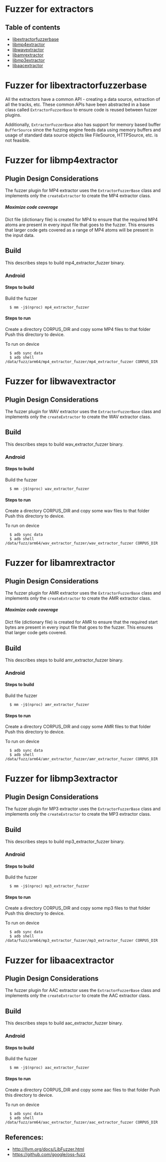 # Fuzzer for extractors

## Table of contents
+ [libextractorfuzzerbase](#ExtractorFuzzerBase)
+ [libmp4extractor](#mp4ExtractorFuzzer)
+ [libwavextractor](#wavExtractorFuzzer)
+ [libamrextractor](#amrExtractorFuzzer)
+ [libmp3extractor](#mp3ExtractorFuzzer)
+ [libaacextractor](#aacExtractorFuzzer)

# <a name="ExtractorFuzzerBase"></a> Fuzzer for libextractorfuzzerbase
All the extractors have a common API - creating a data source, extraction
of all the tracks, etc. These common APIs have been abstracted in a base class
called `ExtractorFuzzerBase` to ensure code is reused between fuzzer plugins.

Additionally, `ExtractorFuzzerBase` also has support for memory based buffer
`BufferSource` since the fuzzing engine feeds data using memory buffers and
usage of standard data source objects like FileSource, HTTPSource, etc. is
not feasible.

# <a name="mp4ExtractorFuzzer"></a> Fuzzer for libmp4extractor

## Plugin Design Considerations
The fuzzer plugin for MP4 extractor uses the `ExtractorFuzzerBase` class and
implements only the `createExtractor` to create the MP4 extractor class.

##### Maximize code coverage
Dict file (dictionary file) is created for MP4 to ensure that the required MP4
atoms are present in every input file that goes to the fuzzer.
This ensures that larger code gets covered as a range of MP4 atoms will be
present in the input data.


## Build

This describes steps to build mp4_extractor_fuzzer binary.

### Android

#### Steps to build
Build the fuzzer
```
  $ mm -j$(nproc) mp4_extractor_fuzzer
```

#### Steps to run
Create a directory CORPUS_DIR and copy some MP4 files to that folder
Push this directory to device.

To run on device
```
  $ adb sync data
  $ adb shell /data/fuzz/arm64/mp4_extractor_fuzzer/mp4_extractor_fuzzer CORPUS_DIR
```

# <a name="wavExtractorFuzzer"></a> Fuzzer for libwavextractor

## Plugin Design Considerations
The fuzzer plugin for WAV extractor uses the `ExtractorFuzzerBase` class and
implements only the `createExtractor` to create the WAV extractor class.


## Build

This describes steps to build wav_extractor_fuzzer binary.

### Android

#### Steps to build
Build the fuzzer
```
  $ mm -j$(nproc) wav_extractor_fuzzer
```

#### Steps to run
Create a directory CORPUS_DIR and copy some wav files to that folder
Push this directory to device.

To run on device
```
  $ adb sync data
  $ adb shell /data/fuzz/arm64/wav_extractor_fuzzer/wav_extractor_fuzzer CORPUS_DIR
```

# <a name="amrExtractorFuzzer"></a> Fuzzer for libamrextractor

## Plugin Design Considerations
The fuzzer plugin for AMR extractor uses the `ExtractorFuzzerBase` class and
implements only the `createExtractor` to create the AMR extractor class.

##### Maximize code coverage
Dict file (dictionary file) is created for AMR to ensure that the required start
bytes are present in every input file that goes to the fuzzer.
This ensures that larger code gets covered.


## Build

This describes steps to build amr_extractor_fuzzer binary.

### Android

#### Steps to build
Build the fuzzer
```
  $ mm -j$(nproc) amr_extractor_fuzzer
```

#### Steps to run
Create a directory CORPUS_DIR and copy some AMR files to that folder
Push this directory to device.

To run on device
```
  $ adb sync data
  $ adb shell /data/fuzz/arm64/amr_extractor_fuzzer/amr_extractor_fuzzer CORPUS_DIR
```

# <a name="mp3ExtractorFuzzer"></a> Fuzzer for libmp3extractor

## Plugin Design Considerations
The fuzzer plugin for MP3 extractor uses the `ExtractorFuzzerBase` class and
implements only the `createExtractor` to create the MP3 extractor class.


## Build

This describes steps to build mp3_extractor_fuzzer binary.

### Android

#### Steps to build
Build the fuzzer
```
  $ mm -j$(nproc) mp3_extractor_fuzzer
```

#### Steps to run
Create a directory CORPUS_DIR and copy some mp3 files to that folder
Push this directory to device.

To run on device
```
  $ adb sync data
  $ adb shell /data/fuzz/arm64/mp3_extractor_fuzzer/mp3_extractor_fuzzer CORPUS_DIR
```

# <a name="aacExtractorFuzzer"></a> Fuzzer for libaacextractor

## Plugin Design Considerations
The fuzzer plugin for AAC extractor uses the `ExtractorFuzzerBase` class and
implements only the `createExtractor` to create the AAC extractor class.


## Build

This describes steps to build aac_extractor_fuzzer binary.

### Android

#### Steps to build
Build the fuzzer
```
  $ mm -j$(nproc) aac_extractor_fuzzer
```

#### Steps to run
Create a directory CORPUS_DIR and copy some aac files to that folder
Push this directory to device.

To run on device
```
  $ adb sync data
  $ adb shell /data/fuzz/arm64/aac_extractor_fuzzer/aac_extractor_fuzzer CORPUS_DIR
```

## References:
 * http://llvm.org/docs/LibFuzzer.html
 * https://github.com/google/oss-fuzz
